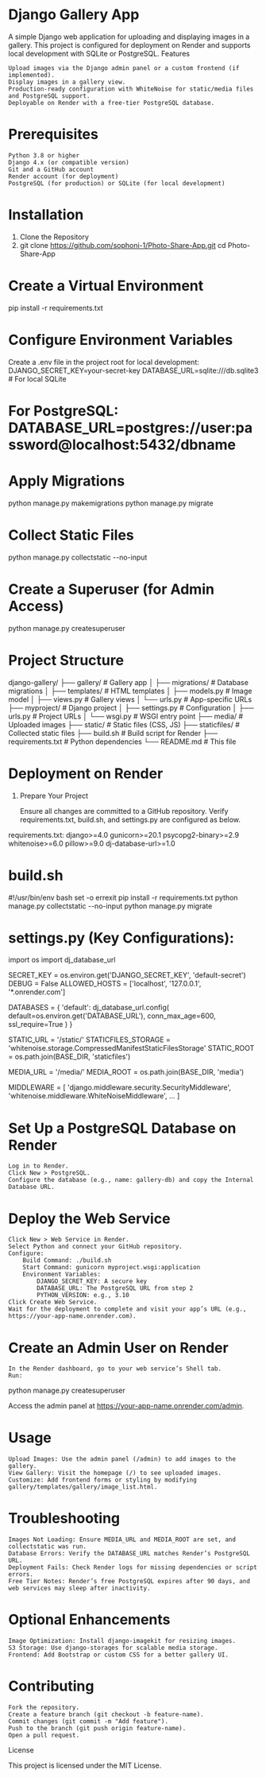 # Django Gallery App

A simple Django web application for uploading and displaying images in a gallery. This project is configured for deployment on Render and supports local development with SQLite or PostgreSQL.
Features

    Upload images via the Django admin panel or a custom frontend (if implemented).
    Display images in a gallery view.
    Production-ready configuration with WhiteNoise for static/media files and PostgreSQL support.
    Deployable on Render with a free-tier PostgreSQL database.

# Prerequisites

    Python 3.8 or higher
    Django 4.x (or compatible version)
    Git and a GitHub account
    Render account (for deployment)
    PostgreSQL (for production) or SQLite (for local development)
# Installation
1. Clone the Repository
2. git clone https://github.com/sophoni-1/Photo-Share-App.git
cd Photo-Share-App
#  Create a Virtual Environment
pip install -r requirements.txt

# Configure Environment Variables

Create a .env file in the project root for local development:
DJANGO_SECRET_KEY=your-secret-key
DATABASE_URL=sqlite:///db.sqlite3  # For local SQLite
# For PostgreSQL: DATABASE_URL=postgres://user:password@localhost:5432/dbname

# Apply Migrations
python manage.py makemigrations
python manage.py migrate

# Collect Static Files
python manage.py collectstatic --no-input

# Create a Superuser (for Admin Access)

python manage.py createsuperuser
# Project Structure
django-gallery/
├── gallery/              # Gallery app
│   ├── migrations/       # Database migrations
│   ├── templates/        # HTML templates
│   ├── models.py         # Image model
│   ├── views.py          # Gallery views
│   └── urls.py           # App-specific URLs
├── myproject/            # Django project
│   ├── settings.py       # Configuration
│   ├── urls.py           # Project URLs
│   └── wsgi.py           # WSGI entry point
├── media/                # Uploaded images
├── static/               # Static files (CSS, JS)
├── staticfiles/          # Collected static files
├── build.sh              # Build script for Render
├── requirements.txt      # Python dependencies
└── README.md             # This file

# Deployment on Render
1. Prepare Your Project

    Ensure all changes are committed to a GitHub repository.
    Verify requirements.txt, build.sh, and settings.py are configured as below.

requirements.txt:
django>=4.0
gunicorn>=20.1
psycopg2-binary>=2.9
whitenoise>=6.0
pillow>=9.0
dj-database-url>=1.0
 # build.sh

 #!/usr/bin/env bash
set -o errexit
pip install -r requirements.txt
python manage.py collectstatic --no-input
python manage.py migrate

# settings.py (Key Configurations):

import os
import dj_database_url

SECRET_KEY = os.environ.get('DJANGO_SECRET_KEY', 'default-secret')
DEBUG = False
ALLOWED_HOSTS = ['localhost', '127.0.0.1', '*.onrender.com']

DATABASES = {
    'default': dj_database_url.config(
        default=os.environ.get('DATABASE_URL'),
        conn_max_age=600,
        ssl_require=True
    )
}

STATIC_URL = '/static/'
STATICFILES_STORAGE = 'whitenoise.storage.CompressedManifestStaticFilesStorage'
STATIC_ROOT = os.path.join(BASE_DIR, 'staticfiles')

MEDIA_URL = '/media/'
MEDIA_ROOT = os.path.join(BASE_DIR, 'media')

MIDDLEWARE = [
    'django.middleware.security.SecurityMiddleware',
    'whitenoise.middleware.WhiteNoiseMiddleware',
    ...
]

# Set Up a PostgreSQL Database on Render

    Log in to Render.
    Click New > PostgreSQL.
    Configure the database (e.g., name: gallery-db) and copy the Internal Database URL.
#  Deploy the Web Service

    Click New > Web Service in Render.
    Select Python and connect your GitHub repository.
    Configure:
        Build Command: ./build.sh
        Start Command: gunicorn myproject.wsgi:application
        Environment Variables:
            DJANGO_SECRET_KEY: A secure key
            DATABASE_URL: The PostgreSQL URL from step 2
            PYTHON_VERSION: e.g., 3.10
    Click Create Web Service.
    Wait for the deployment to complete and visit your app’s URL (e.g., https://your-app-name.onrender.com).

# Create an Admin User on Render

    In the Render dashboard, go to your web service’s Shell tab.
    Run:
   python manage.py createsuperuser


Access the admin panel at https://your-app-name.onrender.com/admin.

# Usage

    Upload Images: Use the admin panel (/admin) to add images to the gallery.
    View Gallery: Visit the homepage (/) to see uploaded images.
    Customize: Add frontend forms or styling by modifying gallery/templates/gallery/image_list.html.

# Troubleshooting

    Images Not Loading: Ensure MEDIA_URL and MEDIA_ROOT are set, and collectstatic was run.
    Database Errors: Verify the DATABASE_URL matches Render’s PostgreSQL URL.
    Deployment Fails: Check Render logs for missing dependencies or script errors.
    Free Tier Notes: Render’s free PostgreSQL expires after 90 days, and web services may sleep after inactivity.

# Optional Enhancements

    Image Optimization: Install django-imagekit for resizing images.
    S3 Storage: Use django-storages for scalable media storage.
    Frontend: Add Bootstrap or custom CSS for a better gallery UI.

# Contributing

    Fork the repository.
    Create a feature branch (git checkout -b feature-name).
    Commit changes (git commit -m "Add feature").
    Push to the branch (git push origin feature-name).
    Open a pull request.

License

This project is licensed under the MIT License.
